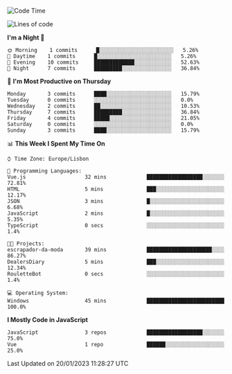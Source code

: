 <!--START_SECTION:waka-->
![Code Time](http://img.shields.io/badge/Code%20Time-31%20hrs%201%20min-blue)

![Lines of code](https://img.shields.io/badge/From%20Hello%20World%20I%27ve%20Written-63%20Thousand%20lines%20of%20code-blue)

**I'm a Night 🦉** 

```text
🌞 Morning    1 commits      █░░░░░░░░░░░░░░░░░░░░░░░░   5.26% 
🌆 Daytime    1 commits      █░░░░░░░░░░░░░░░░░░░░░░░░   5.26% 
🌃 Evening    10 commits     █████████████░░░░░░░░░░░░   52.63% 
🌙 Night      7 commits      █████████░░░░░░░░░░░░░░░░   36.84%

```
📅 **I'm Most Productive on Thursday** 

```text
Monday       3 commits      ████░░░░░░░░░░░░░░░░░░░░░   15.79% 
Tuesday      0 commits      ░░░░░░░░░░░░░░░░░░░░░░░░░   0.0% 
Wednesday    2 commits      ██░░░░░░░░░░░░░░░░░░░░░░░   10.53% 
Thursday     7 commits      █████████░░░░░░░░░░░░░░░░   36.84% 
Friday       4 commits      █████░░░░░░░░░░░░░░░░░░░░   21.05% 
Saturday     0 commits      ░░░░░░░░░░░░░░░░░░░░░░░░░   0.0% 
Sunday       3 commits      ████░░░░░░░░░░░░░░░░░░░░░   15.79%

```


📊 **This Week I Spent My Time On** 

```text
⌚︎ Time Zone: Europe/Lisbon

💬 Programming Languages: 
Vue.js                   32 mins             ██████████████████░░░░░░░   72.81% 
HTML                     5 mins              ███░░░░░░░░░░░░░░░░░░░░░░   12.17% 
JSON                     3 mins              █░░░░░░░░░░░░░░░░░░░░░░░░   6.68% 
JavaScript               2 mins              █░░░░░░░░░░░░░░░░░░░░░░░░   5.35% 
TypeScript               0 secs              ░░░░░░░░░░░░░░░░░░░░░░░░░   1.4%

🐱‍💻 Projects: 
escrapador-da-moda       39 mins             █████████████████████░░░░   86.27% 
DealersDiary             5 mins              ███░░░░░░░░░░░░░░░░░░░░░░   12.34% 
RouletteBot              0 secs              ░░░░░░░░░░░░░░░░░░░░░░░░░   1.4%

💻 Operating System: 
Windows                  45 mins             █████████████████████████   100.0%

```

**I Mostly Code in JavaScript** 

```text
JavaScript               3 repos             ██████████████████░░░░░░░   75.0% 
Vue                      1 repo              ██████░░░░░░░░░░░░░░░░░░░   25.0%

```



 Last Updated on 20/01/2023 11:28:27 UTC
<!--END_SECTION:waka-->

